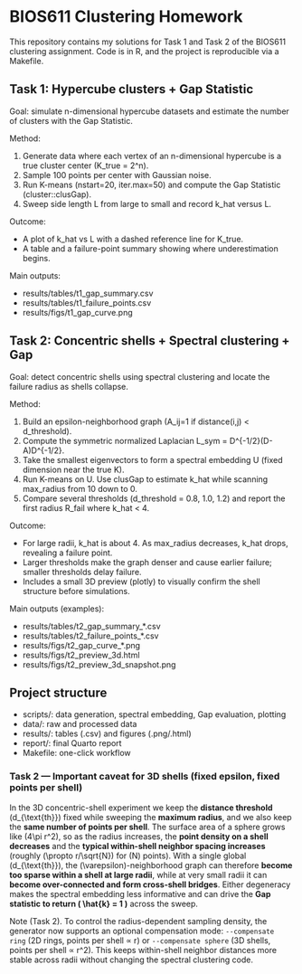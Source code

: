# BIOS611 Clustering Homework

This repository contains my solutions for Task 1 and Task 2 of the BIOS611 clustering assignment. Code is in R, and the project is reproducible via a Makefile.

## Task 1: Hypercube clusters + Gap Statistic
Goal: simulate n-dimensional hypercube datasets and estimate the number of clusters with the Gap Statistic.

Method:
1) Generate data where each vertex of an n-dimensional hypercube is a true cluster center (K_true = 2^n).
2) Sample 100 points per center with Gaussian noise.
3) Run K-means (nstart=20, iter.max=50) and compute the Gap Statistic (cluster::clusGap).
4) Sweep side length L from large to small and record k_hat versus L.

Outcome:
- A plot of k_hat vs L with a dashed reference line for K_true.
- A table and a failure-point summary showing where underestimation begins.

Main outputs:
- results/tables/t1_gap_summary.csv
- results/tables/t1_failure_points.csv
- results/figs/t1_gap_curve.png

## Task 2: Concentric shells + Spectral clustering + Gap
Goal: detect concentric shells using spectral clustering and locate the failure radius as shells collapse.

Method:
1) Build an epsilon-neighborhood graph (A_ij=1 if distance(i,j) < d_threshold).
2) Compute the symmetric normalized Laplacian L_sym = D^{-1/2}(D-A)D^{-1/2}.
3) Take the smallest eigenvectors to form a spectral embedding U (fixed dimension near the true K).
4) Run K-means on U. Use clusGap to estimate k_hat while scanning max_radius from 10 down to 0.
5) Compare several thresholds (d_threshold = 0.8, 1.0, 1.2) and report the first radius R_fail where k_hat < 4.

Outcome:
- For large radii, k_hat is about 4. As max_radius decreases, k_hat drops, revealing a failure point.
- Larger thresholds make the graph denser and cause earlier failure; smaller thresholds delay failure.
- Includes a small 3D preview (plotly) to visually confirm the shell structure before simulations.

Main outputs (examples):
- results/tables/t2_gap_summary_*.csv
- results/tables/t2_failure_points_*.csv
- results/figs/t2_gap_curve_*.png
- results/figs/t2_preview_3d.html
- results/figs/t2_preview_3d_snapshot.png
## Project structure
- scripts/: data generation, spectral embedding, Gap evaluation, plotting
- data/: raw and processed data
- results/: tables (.csv) and figures (.png/.html)
- report/: final Quarto report
- Makefile: one-click workflow

### Task 2 — Important caveat for 3D shells (fixed epsilon, fixed points per shell)

In the 3D concentric-shell experiment we keep the **distance threshold** \(d_{\text{th}}\) fixed while sweeping the **maximum radius**, and we also keep the **same number of points per shell**. The surface area of a sphere grows like \(4\pi r^2\), so as the radius increases, the **point density on a shell decreases** and the **typical within-shell neighbor spacing increases** (roughly \(\propto r/\sqrt{N}\) for \(N\) points). With a single global \(d_{\text{th}}\), the \(\varepsilon\)-neighborhood graph can therefore **become too sparse within a shell at large radii**, while at very small radii it can **become over-connected and form cross-shell bridges**. Either degeneracy makes the spectral embedding less informative and can drive the **Gap statistic to return \( \hat{k} = 1 \)** across the sweep.

Note (Task 2). To control the radius-dependent sampling density, the generator now supports an optional
compensation mode: `--compensate ring` (2D rings, points per shell ∝ r) or `--compensate sphere`
(3D shells, points per shell ∝ r^2). This keeps within-shell neighbor distances more stable across radii
without changing the spectral clustering code.
